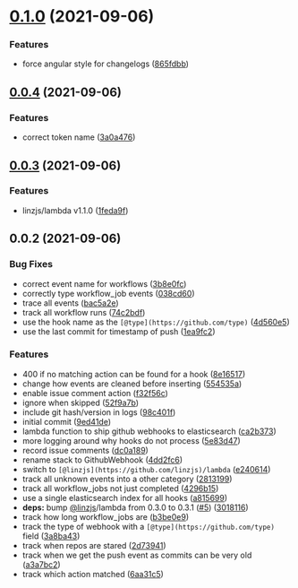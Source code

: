 <a name="0.1.0"></a>
# [0.1.0](https://github.com/linz/elasticsearch-github/compare/v0.0.4...v0.1.0) (2021-09-06)


### Features

* force angular style for changelogs ([865fdbb](https://github.com/linz/elasticsearch-github/commit/865fdbb))



<a name="0.0.4"></a>
## [0.0.4](https://github.com/linz/elasticsearch-github/compare/v0.0.3...v0.0.4) (2021-09-06)


### Features

* correct token name ([3a0a476](https://github.com/linz/elasticsearch-github/commit/3a0a476))



<a name="0.0.3"></a>
## [0.0.3](https://github.com/linz/elasticsearch-github/compare/v0.0.2...v0.0.3) (2021-09-06)


### Features

* linzjs/lambda v1.1.0 ([1feda9f](https://github.com/linz/elasticsearch-github/commit/1feda9f))



<a name="0.0.2"></a>
## 0.0.2 (2021-09-06)


### Bug Fixes

* correct event name for workflows ([3b8e0fc](https://github.com/linz/elasticsearch-github/commit/3b8e0fc))
* correctly type workflow_job events ([038cd60](https://github.com/linz/elasticsearch-github/commit/038cd60))
* trace all events ([bac5a2e](https://github.com/linz/elasticsearch-github/commit/bac5a2e))
* track all workflow runs ([74c2bdf](https://github.com/linz/elasticsearch-github/commit/74c2bdf))
* use the hook name as the `[@type](https://github.com/type)` ([4d560e5](https://github.com/linz/elasticsearch-github/commit/4d560e5))
* use the last commit for timestamp of push ([1ea9fc2](https://github.com/linz/elasticsearch-github/commit/1ea9fc2))


### Features

* 400 if no matching action can be found for a hook ([8e16517](https://github.com/linz/elasticsearch-github/commit/8e16517))
* change how events are cleaned before inserting ([554535a](https://github.com/linz/elasticsearch-github/commit/554535a))
* enable issue comment action ([f32f56c](https://github.com/linz/elasticsearch-github/commit/f32f56c))
* ignore when skipped ([52f9a7b](https://github.com/linz/elasticsearch-github/commit/52f9a7b))
* include git hash/version in logs ([98c401f](https://github.com/linz/elasticsearch-github/commit/98c401f))
* initial commit ([9ed41de](https://github.com/linz/elasticsearch-github/commit/9ed41de))
* lambda function to ship github webhooks to elasticsearch ([ca2b373](https://github.com/linz/elasticsearch-github/commit/ca2b373))
* more logging around why hooks do not process ([5e83d47](https://github.com/linz/elasticsearch-github/commit/5e83d47))
* record issue comments ([dc0a189](https://github.com/linz/elasticsearch-github/commit/dc0a189))
* rename stack to GithubWebhook ([4dd2fc6](https://github.com/linz/elasticsearch-github/commit/4dd2fc6))
* switch to `[@linzjs](https://github.com/linzjs)/lambda` ([e240614](https://github.com/linz/elasticsearch-github/commit/e240614))
* track all unknown events into a other category ([2813199](https://github.com/linz/elasticsearch-github/commit/2813199))
* track all workflow_jobs not just completed ([4296b15](https://github.com/linz/elasticsearch-github/commit/4296b15))
* use a single elasticsearch index for all hooks ([a815699](https://github.com/linz/elasticsearch-github/commit/a815699))
* **deps:** bump [@linzjs](https://github.com/linzjs)/lambda from 0.3.0 to 0.3.1 ([#5](https://github.com/linz/elasticsearch-github/issues/5)) ([3018116](https://github.com/linz/elasticsearch-github/commit/3018116))
* track how long workflow_jobs are ([b3be0e9](https://github.com/linz/elasticsearch-github/commit/b3be0e9))
* track the type of webhook with a `[@type](https://github.com/type)` field ([3a8ba43](https://github.com/linz/elasticsearch-github/commit/3a8ba43))
* track when repos are stared ([2d73941](https://github.com/linz/elasticsearch-github/commit/2d73941))
* track when we get the push event as commits can be very old ([a3a7bc2](https://github.com/linz/elasticsearch-github/commit/a3a7bc2))
* track which action matched ([6aa31c5](https://github.com/linz/elasticsearch-github/commit/6aa31c5))



